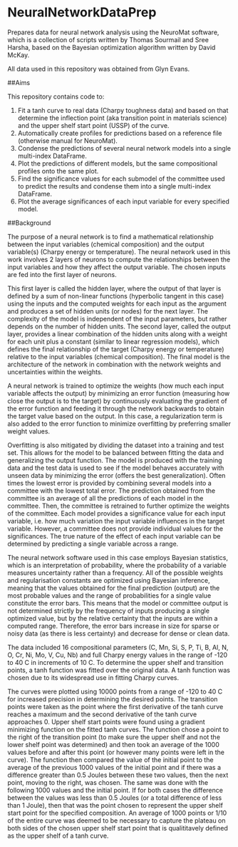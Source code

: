 # NeuralNetworkDataPrep
Prepares data for neural network analysis using the NeuroMat software, which is a collection of scripts written by Thomas Sourmail and Sree Harsha, based on the Bayesian optimization algorithm written by David McKay.

All data used in this repository was obtained from Glyn Evans.

##Aims

This repository contains code to:

1. Fit a tanh curve to real data (Charpy toughness data) and based on that determine the inflection point (aka transition point in materials science) and the upper shelf start point (USSP) of the curve. 
2. Automatically create profiles for predictions based on a reference file (otherwise manual for NeuroMat).
3. Condense the predictions of several neural network models into a single multi-index DataFrame.
4. Plot the predictions of different models, but the same compositional profiles onto the same plot.
5. Find the significance values for each submodel of the committee used to predict the results and condense them into a single multi-index DataFrame.
6. Plot the average significances of each input variable for every specified model.

##Background

The purpose of a neural network is to find a mathematical relationship between the input variables (chemical composition) and the output variable(s) (Charpy energy or temperature). The neural network used in this work involves 2 layers of neurons to compute the relationships between the input variables and how they affect the output variable. The chosen inputs are fed into the first layer of neurons. 

This first layer is called the hidden layer, where the output of that layer is defined by a sum of non-linear functions (hyperbolic tangent in this case) using the inputs and the computed weights for each input as the argument and produces a set of hidden units (or nodes) for the next layer. The complexity of the model is independent of the input parameters, but rather depends on the number of hidden units. The second layer, called the output layer, provides a linear combination of the hidden units along with a weight for each unit plus a constant (similar to linear regression models), which defines the final relationship of the target (Charpy energy or temperature) relative to the input variables (chemical composition). The final model is the architecture of the network in combination with the network weights and uncertainties within the weights.

A neural network is trained to optimize the weights (how much each input variable affects the output) by minimizing an error function (measuring how close the output is to the target) by continuously evaluating the gradient of the error function and feeding it through the network backwards to obtain the target value based on the output. In this case, a regularization term is also added to the error function to minimize overfitting by preferring smaller weight values. 

Overfitting is also mitigated by dividing the dataset into a training and test set. This allows for the model to be balanced between fitting the data and generalizing the output function. The model is produced with the training data and the test data is used to see if the model behaves accurately with unseen data by minimizing the error (offers the best generalization). Often times the lowest error is provided by combining several models into a committee with the lowest total error. The prediction obtained from the committee is an average of all the predictions of each model in the committee. Then, the committee is retrained to further optimize the weights of the committee. Each model provides a significance value for each input variable, i.e. how much variation the input variable influences in the target variable. However, a committee does not provide individual values for the significances. The true nature of the effect of each input variable can be determined by predicting a single variable across a range.

The neural network software used in this case employs Bayesian statistics, which is an interpretation of probability, where the probability of a variable measures uncertainty rather than a frequency. All of the possible weights and regularisation constants are optimized using Bayesian inference, meaning that the values obtained for the final prediction (output) are the most probable values and the range of probabilities for a single value constitute the error bars. This means that the model or committee output is not determined strictly by the frequency of inputs producing a single optimized value, but by the relative certainty that the inputs are within a computed range. Therefore, the error bars increase in size for sparse or noisy data (as there is less certainty) and decrease for dense or clean data.

The data included 16 compositional parameters (C, Mn, Si, S, P, Ti, B, Al, N, O, Cr, Ni, Mo, V, Cu, Nb) and full Charpy energy values in the range of -120 to 40 C in increments of 10 C. To determine the upper shelf and transition points, a tanh function was fitted over the original data. A tanh function was chosen due to its widespread use in fitting Charpy curves. 

The curves were plotted using 10000 points from a range of -120 to 40 C for increased precision in determining the desired points. The transition points were taken as the point where the first derivative of the tanh curve reaches a maximum and the second derivative of the tanh curve approaches 0. Upper shelf start points were found using a gradient minimizing function on the fitted tanh curves. The function chose a point to the right of the transition point (to make sure the upper shelf and not the lower shelf point was determined) and then took an average of the 1000 values before and after this point (or however many points were left in the curve). The function then compared the value of the initial point to the average of the previous 1000 values of the initial point and if there was a difference greater than 0.5 Joules between these two values, then the next point, moving to the right, was chosen. The same was done with the following 1000 values and the initial point. If for both cases the difference between the values was less than 0.5 Joules (or a total difference of less than 1 Joule), then that was the point chosen to represent the upper shelf start point for the specified composition. An average of 1000 points or 1/10 of the entire curve was deemed to be necessary to capture the plateau on both sides of the chosen upper shelf start point that is qualititavely defined as the upper shelf of a tanh curve.


